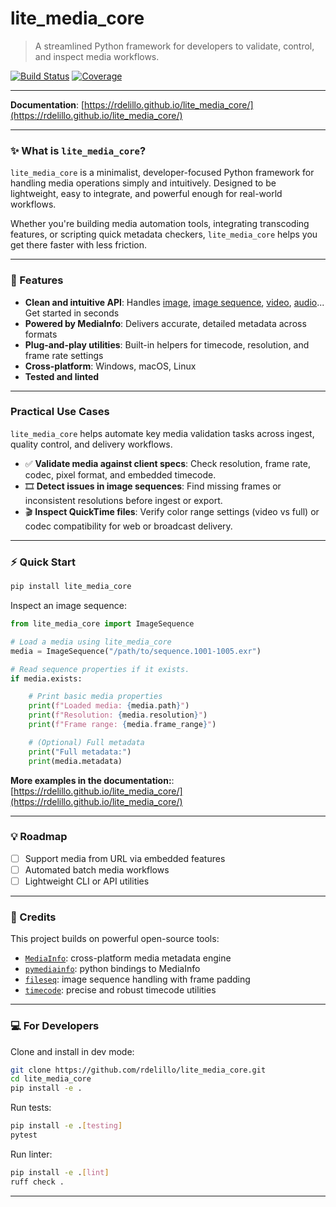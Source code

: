 # lite_media_core

> A streamlined Python framework for developers to validate, control, and inspect media workflows.

[![Build Status](https://github.com/rdelillo/lite_media_core/actions/workflows/run_tests.yml/badge.svg)](https://github.com/rdelillo/lite_media_core/actions/workflows/run_tests.yml)
[![Coverage](https://codecov.io/gh/rdelillo/lite_media_core/branch/main/graph/badge.svg)](https://codecov.io/gh/rdelillo/lite_media_core)

---

**Documentation**: [https://rdelillo.github.io/lite_media_core/](https://rdelillo.github.io/lite_media_core/)

---

### ✨ What is `lite_media_core`?

`lite_media_core` is a minimalist, developer-focused Python framework for handling media operations simply and intuitively. Designed to be lightweight, easy to integrate, and powerful enough for real-world workflows.

Whether you're building media automation tools, integrating transcoding features, or scripting quick metadata checkers, `lite_media_core` helps you get there faster with less friction.

---

### 🌟 Features

- **Clean and intuitive API**: Handles [image](https://rdelillo.github.io/lite_media_core/api/sequence/#image), [image sequence](https://rdelillo.github.io/lite_media_core/api/sequence/#imagesequence), [video](https://rdelillo.github.io/lite_media_core/api/movie/#movie), [audio](https://rdelillo.github.io/lite_media_core/api/audio/#audio)... Get started in seconds
- **Powered by MediaInfo**: Delivers accurate, detailed metadata across formats
- **Plug-and-play utilities**: Built-in helpers for timecode, resolution, and frame rate settings
- **Cross-platform**: Windows, macOS, Linux
- **Tested and linted**

---

### Practical Use Cases

`lite_media_core` helps automate key media validation tasks across ingest, quality control, and delivery workflows.

- ✅ **Validate media against client specs**: Check resolution, frame rate, codec, pixel format, and embedded timecode.
- 🎞️ **Detect issues in image sequences**: Find missing frames or inconsistent resolutions before ingest or export.
- 🎬 **Inspect QuickTime files**: Verify color range settings (video vs full) or codec compatibility for web or broadcast delivery.

---

### ⚡ Quick Start

```bash
pip install lite_media_core
```

Inspect an image sequence:
```python
from lite_media_core import ImageSequence

# Load a media using lite_media_core
media = ImageSequence("/path/to/sequence.1001-1005.exr")

# Read sequence properties if it exists.
if media.exists:

    # Print basic media properties
    print(f"Loaded media: {media.path}")
    print(f"Resolution: {media.resolution}")
    print(f"Frame range: {media.frame_range}")

    # (Optional) Full metadata
    print("Full metadata:")
    print(media.metadata)
```

**More examples in the documentation:**: [https://rdelillo.github.io/lite_media_core/](https://rdelillo.github.io/lite_media_core/)

---

### 💡 Roadmap

- [ ] Support media from URL via embedded features
- [ ] Automated batch media workflows
- [ ] Lightweight CLI or API utilities

---

### 🎁 Credits

This project builds on powerful open-source tools:

* [`MediaInfo`](https://mediaarea.net/en/MediaInfo): cross-platform media metadata engine
* [`pymediainfo`](https://github.com/sbraz/pymediainfo): python bindings to MediaInfo
* [`fileseq`](https://github.com/justinfx/fileseq): image sequence handling with frame padding
* [`timecode`](https://github.com/eoyilmaz/timecode): precise and robust timecode utilities

---

### 💻 For Developers

Clone and install in dev mode:

```bash
git clone https://github.com/rdelillo/lite_media_core.git
cd lite_media_core
pip install -e .
```

Run tests:
```bash
pip install -e .[testing]
pytest
```

Run linter:
```bash
pip install -e .[lint]
ruff check .
```

---



